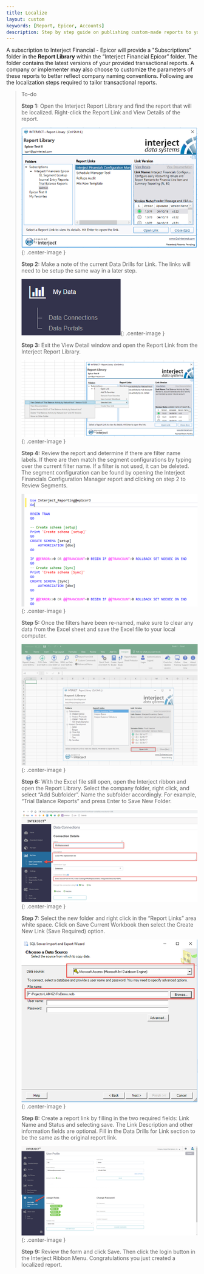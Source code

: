 ```yaml
---
title: Localize
layout: custom
keywords: [Report, Epicor, Accounts]
description: Step by step guide on publishing custom-made reports to your company's report library in the Interject for Financials App for Epicor.
---
```



A subscription to Interject Financial - Epicor will provide a "Subscriptions" folder in the **Report Library** within the “Interject Financial Epicor” folder. The folder contains the latest versions of your provided transactional reports. A company or implementer may also choose to customize the parameters of these reports to better reflect company naming conventions. Following are the localization steps required to tailor transactional reports.

> To-do
>
> **Step 1:** Open the Interject Report Library and find the report that will be localized. Right-click the Report Link and View Details of the report.
>
> ![Open Library](/images/Localize/01.png){: .center-image }
>
> **Step 2:** Make a note of the current Data Drills for Link. The links will need to be setup the same way in a later step.
>
>  ![Record Drill Links](/images/Localize/02.png){: .center-image }
>
> **Step 3:** Exit the View Detail window and open the Report Link from the Interject Report Library.
>
> ![Exit Detail Window](/images/Localize/03.png){: .center-image }
>
> **Step 4:**  Review the report and determine if there are filter name labels. If there are then match the segment configurations by typing over the current filter name. If a filter is not used, it can be deleted. The segment configuration can be found by opening the Interject Financials Configuration Manager report and clicking on step 2 to Review Segments.
>
> 
> ![Open Library](/images/Localize/04.png){: .center-image }
>
>  **Step 5:** Once the filters have been re-named, make sure to clear any data from the Excel sheet and save the Excel file to your local computer. 
>
>  ![Open Library](/images/Localize/05.png){: .center-image }
>
>  **Step 6:** With the Excel file still open, open the Interject ribbon and open the Report Library.
Select the company folder, right click, and select “Add Subfolder”. Name the subfolder accordingly. For example, “Trial Balance Reports” and press Enter to Save New Folder.
>
>  
> ![Open Library](/images/Localize/06.png){: .center-image }
>
>  **Step 7:** Select the new folder and right click in the “Report Links” area white space. Click on Save Current Workbook then select the Create New Link (Save Required) option.
>
> ![Open Library](/images/Localize/07.png){: .center-image }
>
>  **Step 8:** Create a report link by filling in the two required fields: Link Name and Status and selecting save. The Link Description and other information fields are optional. Fill in the Data Drills for Link section to be the same as the original report link. 
>
> ![Open Library](/images/Localize/08.png){: .center-image }
>
> **Step 9:** Review the form and click Save. Then click the login button in the Interject Ribbon Menu. Congratulations you just created a localized report. 

